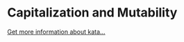 Capitalization and Mutability
=
[Get more information about kata...](/kata/595970246c9b8fa0a8000086)